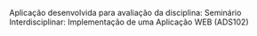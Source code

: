 Aplicação desenvolvida para avaliação da disciplina: Seminário Interdisciplinar: Implementação de uma Aplicação WEB (ADS102)